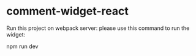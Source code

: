 # comment-widget-react

Run this project on webpack server:
please use this command to run the widget:

npm run dev

